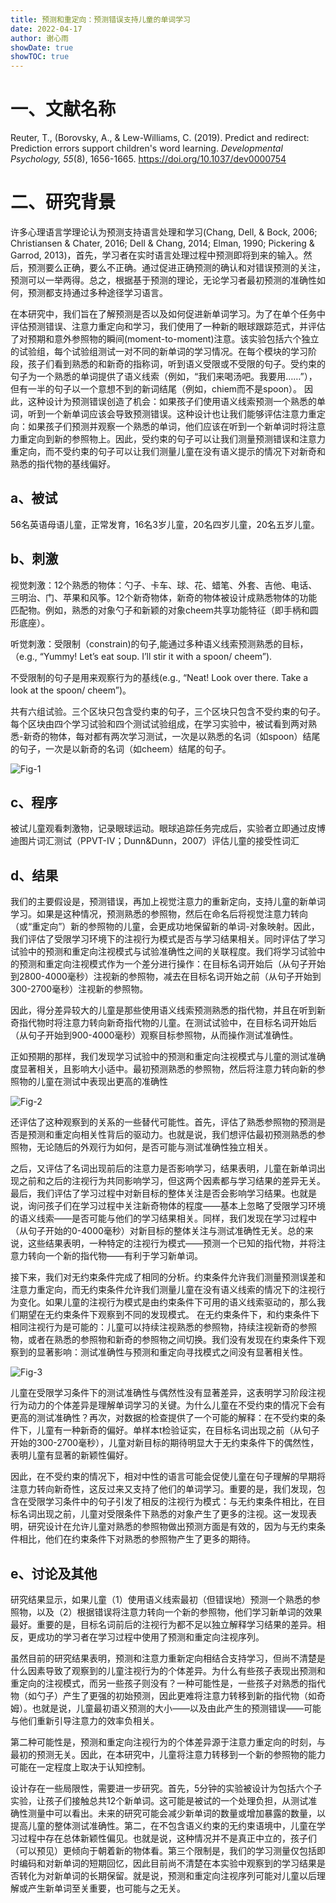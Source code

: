 ```yaml
---
title: 预测和重定向：预测错误支持儿童的单词学习
date: 2022-04-17
author: 谢心雨
showDate: true
showTOC: true
---
```


# 一、文献名称

Reuter, T., (Borovsky, A., & Lew-Williams, C. (2019). Predict and redirect: Prediction errors support children's word learning. *Developmental Psychology, 55*(8), 1656-1665. https://doi.org/10.1037/dev0000754



# 二、研究背景

许多心理语言学理论认为预测支持语言处理和学习(Chang, Dell, & Bock, 2006; Christiansen & Chater, 2016; Dell &  Chang, 2014; Elman, 1990; Pickering & Garrod, 2013)，首先，学习者在实时语言处理过程中预测即将到来的输入。然后，预测要么正确，要么不正确。通过促进正确预测的确认和对错误预测的关注，预测可以一举两得。总之，根据基于预测的理论，无论学习者最初预测的准确性如何，预测都支持通过多种途径学习语言。

在本研究中，我们旨在了解预测是否以及如何促进新单词学习。为了在单个任务中评估预测错误、注意力重定向和学习，我们使用了一种新的眼球跟踪范式，并评估了对预期和意外参照物的瞬间(moment-to-moment)注意。该实验包括六个独立的试验组，每个试验组测试一对不同的新单词的学习情况。在每个模块的学习阶段，孩子们看到熟悉的和新奇的指称词，听到语义受限或不受限的句子。受约束的句子为一个熟悉的单词提供了语义线索（例如，“我们来喝汤吧。我要用……”），但有一半的句子以一个意想不到的新词结尾（例如，chiem而不是spoon）。 因此，这种设计为预测错误创造了机会：如果孩子们使用语义线索预测一个熟悉的单词，听到一个新单词应该会导致预测错误。这种设计也让我们能够评估注意力重定向：如果孩子们预测并观察一个熟悉的单词，他们应该在听到一个新单词时将注意力重定向到新的参照物上。因此，受约束的句子可以让我们测量预测错误和注意力重定向，而不受约束的句子可以让我们测量儿童在没有语义提示的情况下对新奇和熟悉的指代物的基线偏好。

## a、被试

56名英语母语儿童，正常发育，16名3岁儿童，20名四岁儿童，20名五岁儿童。

## b、刺激

视觉刺激：12个熟悉的物体：勺子、卡车、球、花、蜡笔、外套、吉他、电话、三明治、门、苹果和风筝。12个新奇物体，新奇的物体被设计成熟悉物体的功能匹配物。例如，熟悉的对象勺子和新颖的对象cheem共享功能特征（即手柄和圆形底座）。

听觉刺激：受限制（constrain)的句子,能通过多种语义线索预测熟悉的目标，（e.g., “Yummy! Let’s eat soup. I’ll stir it with a spoon/ cheem”). 

不受限制的句子是用来观察行为的基线(e.g., “Neat! Look over there. Take a look at the spoon/ cheem”)。

共有六组试验。三个区块只包含受约束的句子，三个区块只包含不受约束的句子。每个区块由四个学习试验和四个测试试验组成，在学习实验中，被试看到两对熟悉-新奇的物体，每对都有两次学习测试，一次是以熟悉的名词（如spoon）结尾的句子，一次是以新奇的名词（如cheem）结尾的句子。

![Fig-1]()

## c、程序

被试儿童观看刺激物，记录眼球运动。眼球追踪任务完成后，实验者立即通过皮博迪图片词汇测试（PPVT-IV；Dunn&Dunn，2007）评估儿童的接受性词汇 

## d、结果

我们的主要假设是，预测错误，再加上视觉注意力的重新定向，支持儿童的新单词学习。如果是这种情况，预测熟悉的参照物，然后在命名后将视觉注意力转向（或“重定向”）新的参照物的儿童，会更成功地保留新的单词-对象映射。因此，我们评估了受限学习环境下的注视行为模式是否与学习结果相关。同时评估了学习试验中的预测和重定向注视模式与试验准确性之间的关联程度。我们将学习试验中的预测和重定向注视模式作为一个差分进行操作：在目标名词开始后（从句子开始到2800-4000毫秒）注视新的参照物，减去在目标名词开始之前（从句子开始到300-2700毫秒）注视新的参照物。 

因此，得分差异较大的儿童是那些使用语义线索预测熟悉的指代物，并且在听到新奇指代物时将注意力转向新奇指代物的儿童。在测试试验中，在目标名词开始后（从句子开始到900-4000毫秒）观察目标参照物，从而操作测试准确性。

正如预期的那样，我们发现学习试验中的预测和重定向注视模式与儿童的测试准确度显著相关，且影响大小适中。最初预测熟悉的参照物，然后将注意力转向新的参照物的儿童在测试中表现出更高的准确性

![Fig-2]()

还评估了这种观察到的关系的一些替代可能性。首先，评估了熟悉参照物的预测是否是预测和重定向相关性背后的驱动力。也就是说，我们想评估最初预测熟悉的参照物，无论随后的外观行为如何，是否可能与测试准确性独立相关。

之后，又评估了名词出现前后的注意力是否影响学习，结果表明，儿童在新单词出现之前和之后的注视行为共同影响学习，但这两个因素都与学习结果的差异无关。最后，我们评估了学习过程中对新目标的整体关注是否会影响学习结果。也就是说，询问孩子们在学习过程中关注新奇物体的程度——基本上忽略了受限学习环境的语义线索——是否可能与他们的学习结果相关。同样，我们发现在学习过程中（从句子开始的0-4000毫秒）对新目标的整体关注与测试准确性无关。总的来说，这些结果表明，一种特定的注视行为模式——预测一个已知的指代物，并将注意力转向一个新的指代物——有利于学习新单词。 

接下来，我们对无约束条件完成了相同的分析。约束条件允许我们测量预测误差和注意力重定向，而无约束条件允许我们测量儿童在没有语义线索的情况下的注视行为变化。如果儿童的注视行为模式是由约束条件下可用的语义线索驱动的，那么我们期望在无约束条件下观察到不同的发现模式。 在无约束条件下，和约束条件下相同注视行为是可能的：儿童可以持续注视熟悉的参照物，持续注视新奇的参照物，或者在熟悉的参照物和新奇的参照物之间切换。我们没有发现在约束条件下观察到的显著影响：测试准确性与预测和重定向寻找模式之间没有显著相关性。

![Fig-3]()

儿童在受限学习条件下的测试准确性与偶然性没有显著差异，这表明学习阶段注视行为动力的个体差异是理解单词学习的关键。为什么儿童在不受约束的情况下会有更高的测试准确性？再次，对数据的检查提供了一个可能的解释：在不受约束的条件下，儿童有一种新奇的偏好。单样本t检验证实，在目标名词出现之前（从句子开始的300-2700毫秒），儿童对新目标的期待明显大于无约束条件下的偶然性，表明儿童有显著的新颖性偏好。

因此，在不受约束的情况下，相对中性的语言可能会促使儿童在句子理解的早期将注意力转向新奇性，这反过来又支持了他们的单词学习。重要的是，我们发现，包含在受限学习条件中的句子引发了相反的注视行为模式：与无约束条件相比，在目标名词出现之前，儿童对受限条件下熟悉的对象产生了更多的注视。这一发现表明，研究设计在允许儿童对熟悉的参照物做出预测方面是有效的，因为与无约束条件相比，他们在约束条件下对熟悉的参照物产生了更多的期待。

## e、讨论及其他

研究结果显示，如果儿童（1）使用语义线索最初（但错误地）预测一个熟悉的参照物，以及（2）根据错误将注意力转向一个新的参照物，他们学习新单词的效果最好。重要的是，目标名词前后的注视行为都不足以独立解释学习结果的差异。相反，更成功的学习者在学习过程中使用了预测和重定向注视序列。

虽然目前的研究结果表明，预测和注意力重新定向相结合支持学习，但尚不清楚是什么因素导致了观察到的儿童注视行为的个体差异。为什么有些孩子表现出预测和重定向的注视模式，而另一些孩子则没有？一种可能性是，一些孩子对熟悉的指代物（如勺子）产生了更强的初始预测，因此更难将注意力转移到新的指代物（如奇姆）。也就是说，儿童最初语义预测的大小——以及由此产生的预测错误——可能与他们重新引导注意力的效率负相关。

第二种可能性是，预测和重定向注视行为的个体差异源于注意力重定向的时刻，与最初的预测无关。因此，在本研究中，儿童将注意力转移到一个新的参照物的能力可能在一定程度上取决于认知控制。

设计存在一些局限性，需要进一步研究。首先，5分钟的实验被设计为包括六个子实验，让孩子们接触总共12个新单词。这可能是被试的一个处理负担，从测试准确性测量中可以看出。未来的研究可能会减少新单词的数量或增加暴露的数量，以提高儿童的整体测试准确性。第二，在不包含语义约束的无约束语境中，儿童在学习过程中存在总体新颖性偏见。也就是说，这种情况并不是真正中立的，孩子们（可以预见）更倾向于朝着新的物体看。第三个限制是，我们的学习测量仅包括即时编码和对新单词的短期回忆，因此目前尚不清楚在本实验中观察到的学习结果是否转化为对新单词的长期保留。就是说，预测和重定向注视序列可能对儿童以后理解或产生新单词至关重要，也可能与之无关。